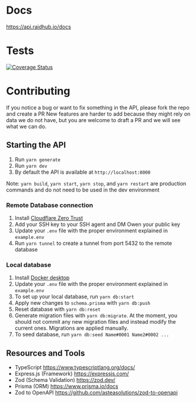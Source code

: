 # Docs

https://api.raidhub.io/docs

# Tests

[![Coverage Status](https://img.shields.io/badge/coverage-85%25-brightgreen)](https://docs.api.raidhub.app)

# Contributing

If you notice a bug or want to fix something in the API, please fork the repo and create a PR
New features are harder to add because they might rely on data we do not have, but you are welcome to draft a PR and we will see what we can do.

## Starting the API

1. Run `yarn generate`
2. Run `yarn dev`
3. By default the API is available at `http://localhost:8000`

Note: `yarn build`, `yarn start`, `yarn stop`, and `yarn restart` are production commands and do not need to be used in the dev environment

### Remote Database connection

1. Install [Cloudflare Zero Trust](https://developers.cloudflare.com/cloudflare-one/connections/connect-networks/downloads/)
2. Add your SSH key to your SSH agent and DM Owen your public key
3. Update your `.env` file with the proper environment explained in `example.env`
4. Run `yarn tunnel` to create a tunnel from port 5432 to the remote database

### Local database

1. Install [Docker desktop](https://www.docker.com/products/docker-desktop/)
2. Update your `.env` file with the proper environment explained in `example.env`
3. To set up your local database, run `yarn db:start`
4. Apply new changes to `schema.prisma` with `yarn db:push`
5. Reset database with `yarn db:reset`
6. Generate migration files with `yarn db:migrate`. At the moment, you should not commit any new migration files and instead modify the current ones. Migrations are applied manually.
7. To seed database, run `yarn db:seed Name#0001 Name2#0002 ...`

## Resources and Tools

-   TypeScript https://www.typescriptlang.org/docs/
-   Express.js (Framework) https://expressjs.com/
-   Zod (Schema Validation) https://zod.dev/
-   Prisma (ORM) https://www.prisma.io/docs
-   Zod to OpenAPI https://github.com/asteasolutions/zod-to-openapi

